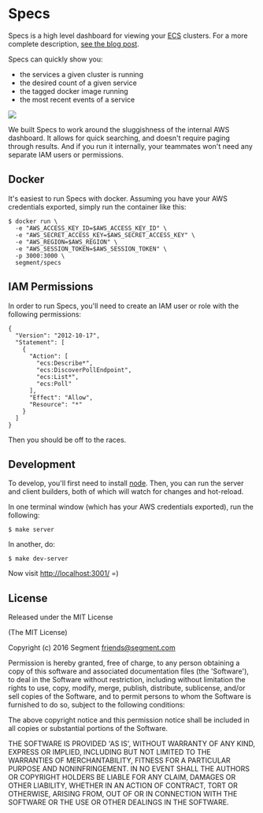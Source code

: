 
# Specs

Specs is a high level dashboard for viewing your [ECS][ecs] clusters. For a more complete description, [see the blog post][blog].

Specs can quickly show you:

  - the services a given cluster is running
  - the desired count of a given service
  - the tagged docker image running
  - the most recent events of a service

![](https://segment.com/blog/releasing-specs/images/specs-events.png)

We built Specs to work around the sluggishness of the internal AWS dashboard. It allows for quick searching, and doesn't require paging through results. And if you run it internally, your teammates won't need any separate IAM users or permissions.

## Docker

It's easiest to run Specs with docker. Assuming you have your AWS credentials exported, simply run the container like this:

    $ docker run \
      -e "AWS_ACCESS_KEY_ID=$AWS_ACCESS_KEY_ID" \
      -e "AWS_SECRET_ACCESS_KEY=$AWS_SECRET_ACCESS_KEY" \
      -e "AWS_REGION=$AWS_REGION" \
      -e "AWS_SESSION_TOKEN=$AWS_SESSION_TOKEN" \
      -p 3000:3000 \
      segment/specs

## IAM Permissions

In order to run Specs, you'll need to create an IAM user or role with the following permissions:

    {
      "Version": "2012-10-17",
      "Statement": [
        {
          "Action": [
            "ecs:Describe*",
            "ecs:DiscoverPollEndpoint",
            "ecs:List*",
            "ecs:Poll"
          ],
          "Effect": "Allow",
          "Resource": "*"
        }
      ]
    }

Then you should be off to the races.

## Development

To develop, you'll first need to install [node][node]. Then, you can run the server and client builders, both of which will watch for changes and hot-reload.

In one terminal window (which has your AWS credentials exported), run the following:

    $ make server

In another, do:

    $ make dev-server


Now visit [http://localhost:3001/](http://localhost:3001/) =)

[ecs]: https://aws.amazon.com/ecs/
[node]: https://nodejs.org/en/
[blog]: https://segment.com/blog/releasing-specs/

## License

Released under the MIT License

(The MIT License)

Copyright (c) 2016 Segment <friends@segment.com>

Permission is hereby granted, free of charge, to any person obtaining a copy of this software and associated documentation files (the 'Software'), to deal in the Software without restriction, including without limitation the rights to use, copy, modify, merge, publish, distribute, sublicense, and/or sell copies of the Software, and to permit persons to whom the Software is furnished to do so, subject to the following conditions:

The above copyright notice and this permission notice shall be included in all copies or substantial portions of the Software.

THE SOFTWARE IS PROVIDED 'AS IS', WITHOUT WARRANTY OF ANY KIND, EXPRESS OR IMPLIED, INCLUDING BUT NOT LIMITED TO THE WARRANTIES OF MERCHANTABILITY, FITNESS FOR A PARTICULAR PURPOSE AND NONINFRINGEMENT. IN NO EVENT SHALL THE AUTHORS OR COPYRIGHT HOLDERS BE LIABLE FOR ANY CLAIM, DAMAGES OR OTHER LIABILITY, WHETHER IN AN ACTION OF CONTRACT, TORT OR OTHERWISE, ARISING FROM, OUT OF OR IN CONNECTION WITH THE SOFTWARE OR THE USE OR OTHER DEALINGS IN THE SOFTWARE.
